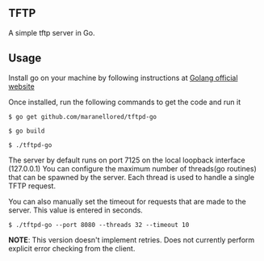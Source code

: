TFTP
----

A simple tftp server in Go.

Usage
-----
Install go on your machine by following instructions at [Golang official website](http://golang.org)

Once installed, run the following commands to get the code and run it

```
$ go get github.com/maranellored/tftpd-go

$ go build

$ ./tftpd-go
```

The server by default runs on port 7125 on the local loopback interface (127.0.0.1)
You can configure the maximum number of threads(go routines) that can be spawned by the server. Each thread is used to handle a single TFTP request. 

You can also manually set the timeout for requests that are made to the server. This value is entered in seconds. 

```
$ ./tftpd-go --port 8080 --threads 32 --timeout 10
```

**NOTE**: This version doesn't implement retries. Does not currently perform explicit error checking from the client.
